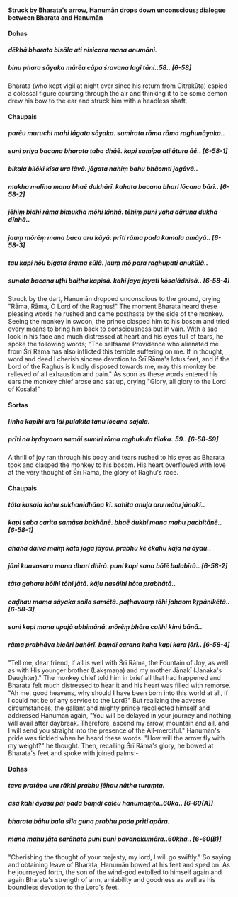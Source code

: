 #### Struck by Bharata's arrow, Hanumān drops down unconscious; dialogue between Bharata and Hanumān

#### Dohas

##### dēkhā bharata bisāla ati nisicara mana anumāni.
##### binu phara sāyaka mārēu cāpa śravana lagi tāni..58.. [6-58]

Bharata (who kept vigil at night ever since his return from Citrakūṭa) espied a colossal figure coursing through the air and thinking it to be some demon drew his bow to the ear and struck him with a headless shaft.

#### Chaupais

##### parēu muruchi mahi lāgata sāyaka. sumirata rāma rāma raghunāyaka..
##### suni priya bacana bharata taba dhāē. kapi samīpa ati ātura āē.. [6-58-1]
##### bikala bilōki kīsa ura lāvā. jāgata nahiṃ bahu bhāomti jagāvā..
##### mukha malīna mana bhaē dukhārī. kahata bacana bhari lōcana bārī.. [6-58-2]
##### jēhiṃ bidhi rāma bimukha mōhi kīnhā. tēhiṃ puni yaha dāruna dukha dīnhā..
##### jauṃ mōrēṃ mana baca aru kāyā. prīti rāma pada kamala amāyā.. [6-58-3]
##### tau kapi hōu bigata śrama sūlā. jauṃ mō para raghupati anukūlā..
##### sunata bacana uṭhi baiṭha kapīsā. kahi jaya jayati kōsalādhīsā.. [6-58-4]

Struck by the dart, Hanumān dropped unconscious to the ground, crying "Rāma, Rāma, O Lord of the Raghus!" The moment Bharata heard these pleasing words he rushed and came posthaste by the side of the monkey. Seeing the monkey in swoon, the prince clasped him to his bosom and tried every means to bring him back to consciousness but in vain. With a sad look in his face and much distressed at heart and his eyes full of tears, he spoke the following words; "The selfsame Providence who alienated me from Śrī Rāma has also inflicted this terrible suffering on me. If in thought, word and deed I cherish sincere devotion to Śrī Rāma's lotus feet, and if the Lord of the Raghus is kindly disposed towards me, may this monkey be relieved of all exhaustion and pain." As soon as these words entered his ears the monkey chief arose and sat up, crying "Glory, all glory to the Lord of Kosala!"

#### Sortas

##### līnha kapihi ura lāi pulakita tanu lōcana sajala.
##### prīti na hṛdayaom samāi sumiri rāma raghukula tilaka..59.. [6-58-59]

A thrill of joy ran through his body and tears rushed to his eyes as Bharata took and clasped the monkey to his bosom. His heart overflowed with love at the very thought of Śrī Rāma, the glory of Raghu's race.

#### Chaupais

##### tāta kusala kahu sukhanidhāna kī. sahita anuja aru mātu jānakī..
##### kapi saba carita samāsa bakhānē. bhaē dukhī mana mahu pachitānē.. [6-58-1]
##### ahaha daiva maiṃ kata jaga jāyau. prabhu kē ēkahu kāja na āyau..
##### jāni kuavasaru mana dhari dhīrā. puni kapi sana bōlē balabīrā.. [6-58-2]
##### tāta gaharu hōihi tōhi jātā. kāju nasāihi hōta prabhātā..
##### caḍhau mama sāyaka saila samētā. paṭhavauṃ tōhi jahaom kṛpānikētā.. [6-58-3]
##### suni kapi mana upajā abhimānā. mōrēṃ bhāra calihi kimi bānā..
##### rāma prabhāva bicāri bahōrī. baṃdi carana kaha kapi kara jōrī.. [6-58-4]

"Tell me, dear friend, if all is well with Śrī Rāma, the Fountain of Joy, as well as with His younger brother (Lakṣmaṇa) and my mother Jānakī (Janaka's Daughter)." The monkey chief told him in brief all that had happened and Bharata felt much distressed to hear it and his heart was filled with remorse. "Ah me, good heavens, why should I have been born into this world at all, if I could not be of any service to the Lord?" But realizing the adverse circumstances, the gallant and mighty prince recollected himself and addressed Hanumān again, "You will be delayed in your journey and nothing will avail after daybreak. Therefore, ascend my arrow, mountain and all, and I will send you straight into the presence of the All-merciful." Hanumān's pride was tickled when he heard these words. "How will the arrow fly with my weight?" he thought. Then, recalling Śrī Rāma's glory, he bowed at Bharata's feet and spoke with joined palms:-

#### Dohas

##### tava pratāpa ura rākhi prabhu jēhau nātha turaṃta.
##### asa kahi āyasu pāi pada baṃdi calēu hanumaṃta..60ka.. [6-60(A)]
##### bharata bāhu bala sīla guna prabhu pada prīti apāra.
##### mana mahu jāta sarāhata puni puni pavanakumāra..60kha.. [6-60(B)]

"Cherishing the thought of your majesty, my lord, I will go swiftly." So saying and obtaining leave of Bharata, Hanumān bowed at his feet and sped on. As he journeyed forth, the son of the wind-god extolled to himself again and again Bharata's strength of arm, amiability and goodness as well as his boundless devotion to the Lord's feet.